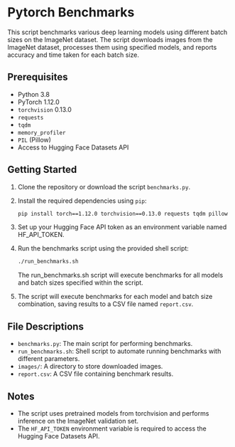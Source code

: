 # Pytorch Benchmarks

This script benchmarks various deep learning models using different batch sizes on the ImageNet dataset. The script downloads images from the ImageNet dataset, processes them using specified models, and reports accuracy and time taken for each batch size.

## Prerequisites

- Python 3.8
- PyTorch 1.12.0
- `torchvision` 0.13.0
- `requests`
- `tqdm`
- `memory_profiler`
- `PIL` (Pillow)
- Access to Hugging Face Datasets API

## Getting Started

1. Clone the repository or download the script `benchmarks.py`.

2. Install the required dependencies using `pip`:

   ```bash
   pip install torch==1.12.0 torchvision==0.13.0 requests tqdm pillow memory_profiler
   ```
3. Set up your Hugging Face API token as an environment variable named HF_API_TOKEN.
4. Run the benchmarks script using the provided shell script:
   ```bash
   ./run_benchmarks.sh
   ```
   The run_benchmarks.sh script will execute benchmarks for all models and batch sizes specified within the script.
5. The script will execute benchmarks for each model and batch size combination, saving results to a CSV file named `report.csv`.

## File Descriptions
- `benchmarks.py`: The main script for performing benchmarks.
- `run_benchmarks.sh`: Shell script to automate running benchmarks with different parameters.
- `images/`: A directory to store downloaded images.
- `report.csv`: A CSV file containing benchmark results.

## Notes
- The script uses pretrained models from torchvision and performs inference on the ImageNet validation set.
- The `HF_API_TOKEN` environment variable is required to access the Hugging Face Datasets API.
